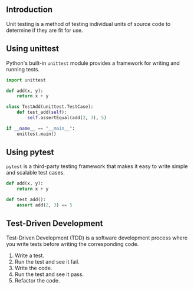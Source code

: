 ## Introduction
Unit testing is a method of testing individual units of source code to determine if they are fit for use.

## Using unittest
Python's built-in `unittest` module provides a framework for writing and running tests.
```python
import unittest

def add(x, y):
    return x + y

class TestAdd(unittest.TestCase):
    def test_add(self):
        self.assertEqual(add(2, 3), 5)

if __name__ == "__main__":
    unittest.main()
```

## Using pytest
`pytest` is a third-party testing framework that makes it easy to write simple and scalable test cases.
```python
def add(x, y):
    return x + y

def test_add():
    assert add(2, 3) == 5
```

## Test-Driven Development
Test-Driven Development (TDD) is a software development process where you write tests before writing the corresponding code.
1. Write a test.
2. Run the test and see it fail.
3. Write the code.
4. Run the test and see it pass.
5. Refactor the code.